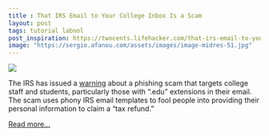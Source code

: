 ```yaml
---
title : That IRS Email to Your College Inbox Is a Scam
layout: post
tags: tutorial labnol
post_inspiration: https://twocents.lifehacker.com/that-irs-email-to-your-college-inbox-is-a-scam-1846594549
image: "https://sergio.afanou.com/assets/images/image-midres-51.jpg"
---
```


<img src="https://i.kinja-img.com/gawker-media/image/upload/s--N3D47_mv--/c_fit,fl_progressive,q_80,w_636/zaqsmkfpp1dy5i06z3wr.jpg" /><p>The IRS has issued a <a href="https://www.irs.gov/newsroom/irs-warns-university-students-and-staff-of-impersonation-email-scam" target="_blank" rel="noopener noreferrer">warning</a> about a phishing scam that targets college staff and students, particularly those with “.edu” extensions in their email. The scam uses phony IRS email templates to fool people into providing their personal information to claim a “tax refund.”</p><p><a href="https://twocents.lifehacker.com/that-irs-email-to-your-college-inbox-is-a-scam-1846594549">Read more...</a></p>